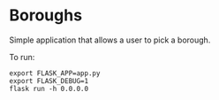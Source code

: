 # Boroughs

Simple application that allows a user to pick a borough.

To run:
	
	export FLASK_APP=app.py
	export FLASK_DEBUG=1
	flask run -h 0.0.0.0




